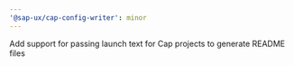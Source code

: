 ```yaml
---
'@sap-ux/cap-config-writer': minor
---
```


Add support for passing launch text for Cap projects to generate README files
